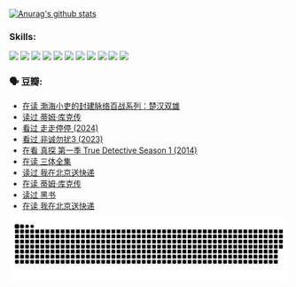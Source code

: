 
[![Anurag's github stats](https://github-readme-stats.vercel.app/api?username=w940853815)](https://github.com/anuraghazra/github-readme-stats)

### Skills:

<code><img height="32" src="https://cdn.jsdelivr.net/npm/simple-icons@v5/icons/python.svg"></code>
<code><img height="32" src="https://cdn.jsdelivr.net/npm/simple-icons@v5/icons/javascript.svg"></code>
<code><img height="32" src="https://cdn.jsdelivr.net/npm/simple-icons@v5/icons/django.svg"></code>
<code><img height="32" src="https://cdn.jsdelivr.net/npm/simple-icons@v5/icons/flask.svg"></code>
<code><img height="32" src="https://cdn.jsdelivr.net/npm/simple-icons@v5/icons/vuetify.svg"></code>
<code><img height="32" src="https://cdn.jsdelivr.net/npm/simple-icons@v5/icons/git.svg"></code>
<code><img height="32" src="https://cdn.jsdelivr.net/npm/simple-icons@v5/icons/docker.svg"></code>
<code><img height="32" src="https://cdn.jsdelivr.net/npm/simple-icons@v5/icons/postgresql.svg"></code>
<code><img height="32" src="https://cdn.jsdelivr.net/npm/simple-icons@v5/icons/elasticsearch.svg"></code>
<code><img height="32" src="https://cdn.jsdelivr.net/npm/simple-icons@v5/icons/macos.svg"></code>
<code><img height="32" src="https://cdn.jsdelivr.net/npm/simple-icons@v5/icons/linux.svg"></code>

### 🗣 豆瓣:

<!-- DOUBAN-ACTIVITIES:START -->
- [在读 渤海小吏的封建脉络百战系列：楚汉双雄](https://www.douban.com/people/136069238/status/4700950146/?_i=25366612)
- [读过 蒂姆·库克传](https://www.douban.com/people/136069238/status/4700949869/?_i=25366612)
- [看过 走走停停‎ (2024)](https://www.douban.com/people/136069238/status/4684430230/?_i=25366612)
- [看过 非诚勿扰3‎ (2023)](https://www.douban.com/people/136069238/status/4676324100/?_i=25366612)
- [在看 真探 第一季 True Detective Season 1‎ (2014)](https://www.douban.com/people/136069238/status/4673382852/?_i=25366612)
- [在读 三体全集](https://www.douban.com/people/136069238/status/4672842521/?_i=25366612)
- [读过 我在北京送快递](https://www.douban.com/people/136069238/status/4672842036/?_i=25366612)
- [在读 蒂姆·库克传](https://www.douban.com/people/136069238/status/4663517053/?_i=25366612)
- [读过 黑书](https://www.douban.com/people/136069238/status/4663516022/?_i=25366612)
- [在读 我在北京送快递](https://www.douban.com/people/136069238/status/4658098365/?_i=25366612)
<!-- DOUBAN-ACTIVITIES:END -->


![Snake animation](https://raw.githubusercontent.com/w940853815/w940853815/output/github-contribution-grid-snake.svg)

<!--
**w940853815/w940853815** is a ✨ _special_ ✨ repository because its `README.md` (this file) appears on your GitHub profile.

Here are some ideas to get you started:

- 🔭 I’m currently working on ...
- 🌱 I’m currently learning ...
- 👯 I’m looking to collaborate on ...
- 🤔 I’m looking for help with ...
- 💬 Ask me about ...
- 📫 How to reach me: ...
- 😄 Pronouns: ...
- ⚡ Fun fact: ...
-->
